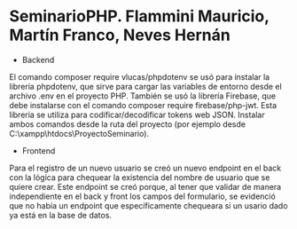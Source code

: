 # SeminarioPHP. Flammini Mauricio, Martín Franco, Neves Hernán

- Backend

El comando composer require vlucas/phpdotenv se usó para instalar la librería phpdotenv, que sirve para cargar las variables de entorno desde el archivo .env en el proyecto PHP.
También se usó la librería Firebase, que debe instalarse con el comando composer require firebase/php-jwt. Esta libreria se utiliza para codificar/decodificar tokens web JSON.
Instalar ambos comandos desde la ruta del proyecto (por ejemplo desde C:\xampp\htdocs\ProyectoSeminario).

- Frontend

Para el registro de un nuevo usuario se creó un nuevo endpoint en el back con la lógica para chequear la existencia del nombre de usuario que se quiere crear. Este endpoint se creó porque, al tener que validar de manera independiente en el back y front los campos del formulario, se evidenció que no había un endpoint que específicamente chequeara si un usario dado ya está en la base de datos.

